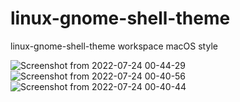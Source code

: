 # linux-gnome-shell-theme
linux-gnome-shell-theme workspace macOS style

![Screenshot from 2022-07-24 00-44-29](https://user-images.githubusercontent.com/103053714/180626341-f2fea731-cb75-41ef-9e7a-3e4fa04d1698.png)
![Screenshot from 2022-07-24 00-40-56](https://user-images.githubusercontent.com/103053714/180626275-5b0753fb-90aa-4f76-ae64-86429d32bd45.png)
![Screenshot from 2022-07-24 00-40-44](https://user-images.githubusercontent.com/103053714/180626277-a658cdfc-49a6-4fae-b56f-9eea31590464.png)
